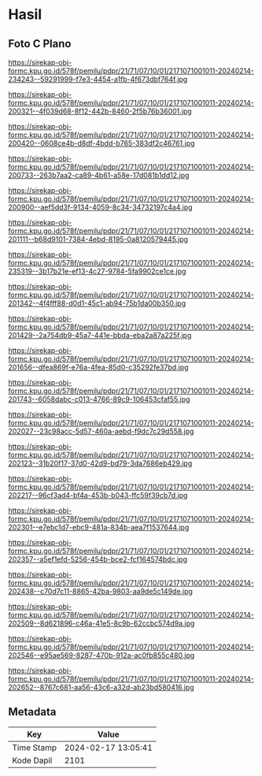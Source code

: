 # Hasil

## Foto C Plano

https://sirekap-obj-formc.kpu.go.id/578f/pemilu/pdpr/21/71/07/10/01/2171071001011-20240214-234243--59291999-f7e3-4454-a1fb-4f673dbf764f.jpg

https://sirekap-obj-formc.kpu.go.id/578f/pemilu/pdpr/21/71/07/10/01/2171071001011-20240214-200321--4f039d68-8f12-442b-8460-2f5b76b36001.jpg

https://sirekap-obj-formc.kpu.go.id/578f/pemilu/pdpr/21/71/07/10/01/2171071001011-20240214-200420--0608ce4b-d8df-4bdd-b765-383df2c46761.jpg

https://sirekap-obj-formc.kpu.go.id/578f/pemilu/pdpr/21/71/07/10/01/2171071001011-20240214-200733--263b7aa2-ca89-4b61-a58e-17d081b1dd12.jpg

https://sirekap-obj-formc.kpu.go.id/578f/pemilu/pdpr/21/71/07/10/01/2171071001011-20240214-200900--aef5dd3f-9134-4059-8c34-34732197c4a4.jpg

https://sirekap-obj-formc.kpu.go.id/578f/pemilu/pdpr/21/71/07/10/01/2171071001011-20240214-201111--b68d9101-7384-4ebd-8195-0a8120579445.jpg

https://sirekap-obj-formc.kpu.go.id/578f/pemilu/pdpr/21/71/07/10/01/2171071001011-20240214-235319--3b17b21e-ef13-4c27-9784-5fa9902ce1ce.jpg

https://sirekap-obj-formc.kpu.go.id/578f/pemilu/pdpr/21/71/07/10/01/2171071001011-20240214-201342--4f4fff88-d0d1-45c1-ab94-75b1da00b350.jpg

https://sirekap-obj-formc.kpu.go.id/578f/pemilu/pdpr/21/71/07/10/01/2171071001011-20240214-201429--2a754db9-45a7-441e-bbda-eba2a87a225f.jpg

https://sirekap-obj-formc.kpu.go.id/578f/pemilu/pdpr/21/71/07/10/01/2171071001011-20240214-201656--dfea869f-e76a-4fea-85d0-c35292fe37bd.jpg

https://sirekap-obj-formc.kpu.go.id/578f/pemilu/pdpr/21/71/07/10/01/2171071001011-20240214-201743--6058dabc-c013-4766-89c9-106453cfaf55.jpg

https://sirekap-obj-formc.kpu.go.id/578f/pemilu/pdpr/21/71/07/10/01/2171071001011-20240214-202027--23c98acc-5d57-460a-aebd-f9dc7c29d558.jpg

https://sirekap-obj-formc.kpu.go.id/578f/pemilu/pdpr/21/71/07/10/01/2171071001011-20240214-202123--31b20f17-37d0-42d9-bd79-3da7686eb429.jpg

https://sirekap-obj-formc.kpu.go.id/578f/pemilu/pdpr/21/71/07/10/01/2171071001011-20240214-202217--96cf3ad4-bf4a-453b-b043-ffc59f39cb7d.jpg

https://sirekap-obj-formc.kpu.go.id/578f/pemilu/pdpr/21/71/07/10/01/2171071001011-20240214-202301--e7ebc1d7-ebc9-481a-834b-aea7f1537644.jpg

https://sirekap-obj-formc.kpu.go.id/578f/pemilu/pdpr/21/71/07/10/01/2171071001011-20240214-202357--a5ef1efd-5256-454b-bce2-fcf164574bdc.jpg

https://sirekap-obj-formc.kpu.go.id/578f/pemilu/pdpr/21/71/07/10/01/2171071001011-20240214-202438--c70d7c11-8865-42ba-9803-aa9de5c149de.jpg

https://sirekap-obj-formc.kpu.go.id/578f/pemilu/pdpr/21/71/07/10/01/2171071001011-20240214-202509--8d621896-c46a-41e5-8c9b-62ccbc574d9a.jpg

https://sirekap-obj-formc.kpu.go.id/578f/pemilu/pdpr/21/71/07/10/01/2171071001011-20240214-202546--e95ae569-8287-470b-912a-ac0fb855c480.jpg

https://sirekap-obj-formc.kpu.go.id/578f/pemilu/pdpr/21/71/07/10/01/2171071001011-20240214-202652--8767c681-aa56-43c6-a32d-ab23bd580416.jpg


## Metadata

| Key        | Value               |
| ---------- | ------------------- |
| Time Stamp | 2024-02-17 13:05:41 |
| Kode Dapil | 2101                |



